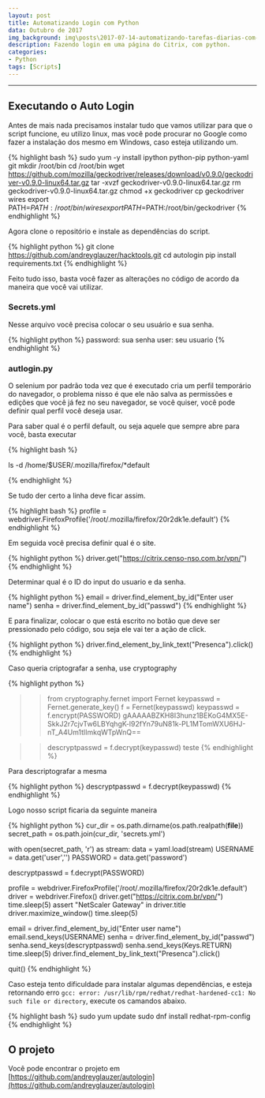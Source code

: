 ```yaml
---
layout: post
title: Automatizando Login com Python
data: Outubro de 2017
img_background: img\posts\2017-07-14-automatizando-tarefas-diarias-com-python\banner.png
description: Fazendo login em uma página do Citrix, com python.
categories:
- Python
tags: [Scripts]
---
```


---
## Executando o Auto Login

Antes de mais nada precisamos instalar tudo que vamos utilizar para que o script funcione, eu utilizo linux, mas você pode procurar no Google como fazer a instalação dos mesmo em Windows, caso esteja utilizando um.

{% highlight bash %}
sudo yum -y install ipython python-pip python-yaml git
mkdir /root/bin 
cd /root/bin 
wget https://github.com/mozilla/geckodriver/releases/download/v0.9.0/geckodriver-v0.9.0-linux64.tar.gz 
tar -xvzf geckodriver-v0.9.0-linux64.tar.gz
rm geckodriver-v0.9.0-linux64.tar.gz 
chmod +x geckodriver 
cp geckodriver wires 
export PATH=$PATH:/root/bin/wires
export PATH=$PATH:/root/bin/geckodriver
{% endhighlight %}

Agora clone o repositório e instale as dependências do script.

{% highlight python %}
git clone https://github.com/andreyglauzer/hacktools.git
cd autologin
pip install requirements.txt
{% endhighlight %}

Feito tudo isso, basta você fazer as alterações no código de acordo da maneira que você vai utilizar.

### Secrets.yml

Nesse arquivo você precisa colocar o seu usuário e sua senha.

{% highlight python %}
password: sua senha
user: seu usuario
{% endhighlight %}

### autlogin.py

O selenium por padrão toda vez que é executado cria um perfil temporário do navegador, o problema nisso é que ele não salva as permissões e edições que você já fez no seu navegador, se você quiser, você pode definir qual perfil você deseja usar.

Para saber qual é o perfil default, ou seja aquele que sempre abre para você, basta executar

{% highlight bash %}

ls -d /home/$USER/.mozilla/firefox/*default

{% endhighlight %}

Se tudo der certo a linha deve ficar assim.

{% highlight bash %}
profile = webdriver.FirefoxProfile('/root/.mozilla/firefox/20r2dk1e.default')
{% endhighlight %}

Em seguida você precisa definir qual é o site.

{% highlight python %}
driver.get("https://citrix.censo-nso.com.br/vpn/")
{% endhighlight %}

Determinar qual é o ID do input do usuario e da senha.

{% highlight python %}
email = driver.find_element_by_id("Enter user name")
senha = driver.find_element_by_id("passwd")
{% endhighlight %}

E para finalizar, colocar o que está escrito no botão que deve ser pressionado pelo código, sou seja ele vai ter a ação de click.

{% highlight python %}
driver.find_element_by_link_text("Presenca").click()
{% endhighlight %}

Caso queria criptografar a senha, use cryptography

{% highlight python %}
>> from cryptography.fernet import Fernet
>> keypasswd = Fernet.generate_key()
>> f = Fernet(keypasswd)
>> keypasswd = f.encrypt(PASSWORD)
>> gAAAAABZKH8I3hunz1BEKoG4MX5E-SkkJ2r7cjvTw6LBYqhgK-l92fYn79uN81k-PL1MTomWXU6HJ-nT_A4Um1tlImkqWTpWnQ==

>> descryptpasswd = f.decrypt(keypasswd)
>> teste
{% endhighlight %}

Para descriptografar a mesma

{% highlight python %}
descryptpasswd = f.decrypt(keypasswd)
{% endhighlight %}

Logo nosso script ficaria da seguinte maneira

{% highlight python %}
cur_dir = os.path.dirname(os.path.realpath(__file__))
secret_path = os.path.join(cur_dir, 'secrets.yml')

with open(secret_path, 'r') as stream:
data = yaml.load(stream)
USERNAME = data.get('user','')
PASSWORD = data.get('password')

descryptpasswd = f.decrypt(PASSWORD)

profile = webdriver.FirefoxProfile('/root/.mozilla/firefox/20r2dk1e.default')
driver = webdriver.Firefox()
driver.get("https://citrix.com.br/vpn/")
    time.sleep(5)
    assert "NetScaler Gateway" in driver.title
    driver.maximize_window()
    time.sleep(5)

email = driver.find_element_by_id("Enter user name")
email.send_keys(USERNAME)
senha = driver.find_element_by_id("passwd")
senha.send_keys(descryptpasswd)
senha.send_keys(Keys.RETURN)
time.sleep(5)
driver.find_element_by_link_text("Presenca").click()

quit()
{% endhighlight %}

Caso esteja tento dificuldade para instalar algumas dependências, e esteja retornando erro `gcc: error: /usr/lib/rpm/redhat/redhat-hardened-cc1: No such file or directory`, execute os camandos abaixo.

{% highlight bash %}
sudo yum update
sudo dnf install redhat-rpm-config
{% endhighlight %}

## O projeto

Você pode encontrar o projeto em [https://github.com/andreyglauzer/autologin](https://github.com/andreyglauzer/autologin)